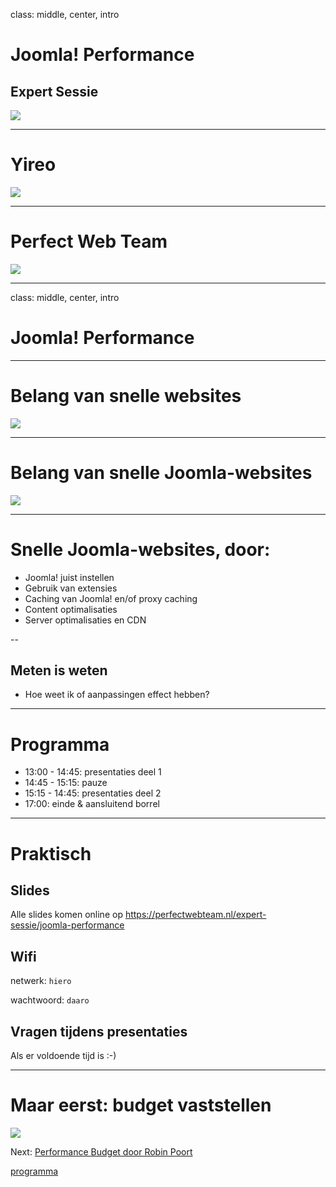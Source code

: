 class: middle, center, intro
# Joomla! Performance
## Expert Sessie
<img src="images/logos.png">

---
# Yireo
<img src="joomla_security/images/yireo.png" />

---
# Perfect Web Team
<img src="images/perfectwebteam.gif"/>

---
class: middle, center, intro
# Joomla! Performance

---
# Belang van snelle websites
<img src="joomla_performance/images/belang-snelheid.png"/>

---
# Belang van snelle Joomla-websites
<img src="joomla_performance/images/snelle-joomla-sites.png"/>

---
# Snelle Joomla-websites, door:
- Joomla! juist instellen
- Gebruik van extensies
- Caching van Joomla! en/of proxy caching
- Content optimalisaties
- Server optimalisaties en CDN

--

## Meten is weten
- Hoe weet ik of aanpassingen effect hebben?

---
# Programma
- 13:00 - 14:45: presentaties deel 1
- 14:45 - 15:15: pauze
- 15:15 - 14:45: presentaties deel 2
- 17:00: einde & aansluitend borrel

---
# Praktisch

## Slides
Alle slides komen online op <a href="https://perfectwebteam.nl/expert-sessie/joomla-performance">https://perfectwebteam.nl/expert-sessie/joomla-performance</a>

## Wifi
netwerk: `hiero`

wachtwoord: `daaro`

## Vragen tijdens presentaties
Als er voldoende tijd is :-)

---
# Maar eerst: budget vaststellen
<img src="joomla_performance/images/budget.jpg"/>

Next: <a href="slide.php?theme=joomla_performance&id=budget#1">Performance Budget door Robin Poort</a>

<a href="joomla_performance">programma</a>